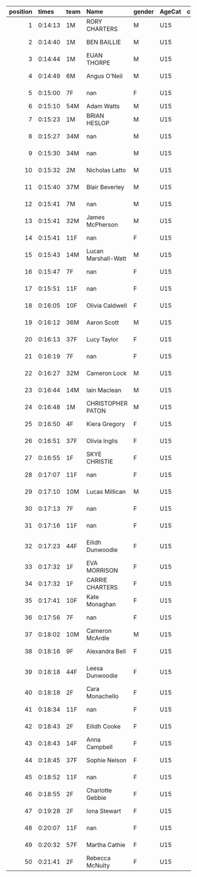 |   position | times   | team   | Name                | gender   | AgeCat   |   clubnumber | Club name            | Website                              |
|-----------:|:--------|:-------|:--------------------|:---------|:---------|-------------:|:---------------------|:-------------------------------------|
|          1 | 0:14:13 | 1M     | RORY CHARTERS       | M        | U15      |            1 | East Kilbride AC     | http://www.ekac.org.uk/              |
|          2 | 0:14:40 | 1M     | BEN BAILLIE         | M        | U15      |            1 | East Kilbride AC     | http://www.ekac.org.uk/              |
|          3 | 0:14:44 | 1M     | EUAN THORPE         | M        | U15      |            1 | East Kilbride AC     | http://www.ekac.org.uk/              |
|          4 | 0:14:49 | 6M     | Angus O'Neil        | M        | U15      |            6 | Cambuslang Harriers  | https://cambuslangharriers.org/      |
|          5 | 0:15:00 | 7F     | nan                 | F        | U15      |            7 | Giffnock North AC    | https://www.giffnocknorth.co.uk/     |
|          6 | 0:15:10 | 54M    | Adam Watts          | M        | U15      |           54 | VP-Glasgow           | https://www.vp-glasgow.com           |
|          7 | 0:15:23 | 1M     | BRIAN HESLOP        | M        | U15      |            1 | East Kilbride AC     | http://www.ekac.org.uk/              |
|          8 | 0:15:27 | 34M    | nan                 | M        | U15      |           34 | Kilbarchan AAC       | https://kilbarchanaac.org.uk/        |
|          9 | 0:15:30 | 34M    | nan                 | M        | U15      |           34 | Kilbarchan AAC       | https://kilbarchanaac.org.uk/        |
|         10 | 0:15:32 | 2M     | Nicholas Latto      | M        | U15      |            2 | Kilmarnock H&AC      | http://www.kilmarnockharriers.com/   |
|         11 | 0:15:40 | 37M    | Blair Beverley      | M        | U15      |           37 | Law & District AAC   | http://www.lawaac.co.uk/             |
|         12 | 0:15:41 | 7M     | nan                 | M        | U15      |            7 | Giffnock North AC    | https://www.giffnocknorth.co.uk/     |
|         13 | 0:15:41 | 32M    | James McPherson     | M        | U15      |           32 | Helensburgh AAC      | https://www.helensburghaac.com/      |
|         14 | 0:15:41 | 11F    | nan                 | F        | U15      |           11 | Airdrie Harriers     | http://airdrieharriers.org/          |
|         15 | 0:15:43 | 14M    | Lucan Marshall-Watt | M        | U15      |           14 | Ayr Seaforth AC      | https://www.ayrseaforth.co.uk/       |
|         16 | 0:15:47 | 7F     | nan                 | F        | U15      |            7 | Giffnock North AC    | https://www.giffnocknorth.co.uk/     |
|         17 | 0:15:51 | 11F    | nan                 | F        | U15      |           11 | Airdrie Harriers     | http://airdrieharriers.org/          |
|         18 | 0:16:05 | 10F    | Olivia Caldwell     | F        | U15      |           10 | Shettleston Harriers | http://shettlestonharriers.org.uk/   |
|         19 | 0:16:12 | 36M    | Aaron Scott         | M        | U15      |           36 | Larkhall YMCA        | https://www.larkhallymcaharriers.org |
|         20 | 0:16:13 | 37F    | Lucy Taylor         | F        | U15      |           37 | Law & District AAC   | http://www.lawaac.co.uk/             |
|         21 | 0:16:19 | 7F     | nan                 | F        | U15      |            7 | Giffnock North AC    | https://www.giffnocknorth.co.uk/     |
|         22 | 0:16:27 | 32M    | Cameron Lock        | M        | U15      |           32 | Helensburgh AAC      | https://www.helensburghaac.com/      |
|         23 | 0:16:44 | 14M    | Iain Maclean        | M        | U15      |           14 | Ayr Seaforth AC      | https://www.ayrseaforth.co.uk/       |
|         24 | 0:16:48 | 1M     | CHRISTOPHER PATON   | M        | U15      |            1 | East Kilbride AC     | http://www.ekac.org.uk/              |
|         25 | 0:16:50 | 4F     | Kiera Gregory       | F        | U15      |            4 | Inverclyde AC        | https://www.inverclydeac.org/        |
|         26 | 0:16:51 | 37F    | Olivia Inglis       | F        | U15      |           37 | Law & District AAC   | http://www.lawaac.co.uk/             |
|         27 | 0:16:55 | 1F     | SKYE CHRISTIE       | F        | U15      |            1 | East Kilbride AC     | http://www.ekac.org.uk/              |
|         28 | 0:17:07 | 11F    | nan                 | F        | U15      |           11 | Airdrie Harriers     | http://airdrieharriers.org/          |
|         29 | 0:17:10 | 10M    | Lucas Millican      | M        | U15      |           10 | Shettleston Harriers | http://shettlestonharriers.org.uk/   |
|         30 | 0:17:13 | 7F     | nan                 | F        | U15      |            7 | Giffnock North AC    | https://www.giffnocknorth.co.uk/     |
|         31 | 0:17:16 | 11F    | nan                 | F        | U15      |           11 | Airdrie Harriers     | http://airdrieharriers.org/          |
|         32 | 0:17:23 | 44F    | Eilidh Dunwoodie    | F        | U15      |           44 | North Ayrshire AAC   | https://naathletics.co.uk/           |
|         33 | 0:17:32 | 1F     | EVA MORRISON        | F        | U15      |            1 | East Kilbride AC     | http://www.ekac.org.uk/              |
|         34 | 0:17:32 | 1F     | CARRIE CHARTERS     | F        | U15      |            1 | East Kilbride AC     | http://www.ekac.org.uk/              |
|         35 | 0:17:41 | 10F    | Kate Monaghan       | F        | U15      |           10 | Shettleston Harriers | http://shettlestonharriers.org.uk/   |
|         36 | 0:17:56 | 7F     | nan                 | F        | U15      |            7 | Giffnock North AC    | https://www.giffnocknorth.co.uk/     |
|         37 | 0:18:02 | 10M    | Cameron McArdle     | M        | U15      |           10 | Shettleston Harriers | http://shettlestonharriers.org.uk/   |
|         38 | 0:18:16 | 9F     | Alexandra Bell      | F        | U15      |            9 | Garscube Harriers    | https://www.garscubeharriers.org.uk/ |
|         39 | 0:18:18 | 44F    | Leesa Dunwoodie     | F        | U15      |           44 | North Ayrshire AAC   | https://naathletics.co.uk/           |
|         40 | 0:18:18 | 2F     | Cara Monachello     | F        | U15      |            2 | Kilmarnock H&AC      | http://www.kilmarnockharriers.com/   |
|         41 | 0:18:34 | 11F    | nan                 | F        | U15      |           11 | Airdrie Harriers     | http://airdrieharriers.org/          |
|         42 | 0:18:43 | 2F     | Eilidh Cooke        | F        | U15      |            2 | Kilmarnock H&AC      | http://www.kilmarnockharriers.com/   |
|         43 | 0:18:43 | 14F    | Anna Campbell       | F        | U15      |           14 | Ayr Seaforth AC      | https://www.ayrseaforth.co.uk/       |
|         44 | 0:18:45 | 37F    | Sophie Nelson       | F        | U15      |           37 | Law & District AAC   | http://www.lawaac.co.uk/             |
|         45 | 0:18:52 | 11F    | nan                 | F        | U15      |           11 | Airdrie Harriers     | http://airdrieharriers.org/          |
|         46 | 0:18:55 | 2F     | Charlotte Gebbie    | F        | U15      |            2 | Kilmarnock H&AC      | http://www.kilmarnockharriers.com/   |
|         47 | 0:19:28 | 2F     | Iona Stewart        | F        | U15      |            2 | Kilmarnock H&AC      | http://www.kilmarnockharriers.com/   |
|         48 | 0:20:07 | 11F    | nan                 | F        | U15      |           11 | Airdrie Harriers     | http://airdrieharriers.org/          |
|         49 | 0:20:32 | 57F    | Martha Cathie       | F        | U15      |           57 | Whitemoss AAC        | https://whitemossaac.co.uk/          |
|         50 | 0:21:41 | 2F     | Rebecca McNulty     | F        | U15      |            2 | Kilmarnock H&AC      | http://www.kilmarnockharriers.com/   |